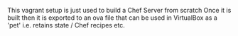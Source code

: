 This vagrant setup is just used to build a Chef Server from scratch
Once it is built then it is exported to an ova file that can be used in VirtualBox
as a 'pet' i.e. retains state / Chef recipes etc.